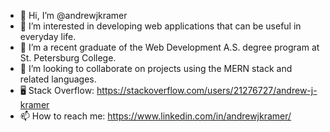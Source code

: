 - 👋 Hi, I’m @andrewjkramer
- 👀 I’m interested in developing web applications that can be useful in everyday life.
- 🌱 I’m a recent graduate of the Web Development A.S. degree program at St. Petersburg College.
- 💞️ I’m looking to collaborate on projects using the MERN stack and related languages.
- 🖥️ Stack Overflow: https://stackoverflow.com/users/21276727/andrew-j-kramer
- 📫 How to reach me: https://www.linkedin.com/in/andrewjkramer/

<!---
andrewjkramer/andrewjkramer is a ✨ special ✨ repository because its `README.md` (this file) appears on your GitHub profile.
You can click the Preview link to take a look at your changes.
--->
